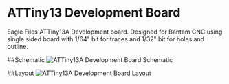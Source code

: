 # ATTiny13 Development Board
Eagle Files ATTiny13A Development board.  Designed for Bantam CNC using single sided board with 1/64" bit for traces and 1/32" bit for holes and outline.

##Schematic
![ATTiny13A Development Board Schematic](/ATTiny13A_TestBoard_Schematic.png "ATTiny13A Development Board Schematic")

##Layout
![ATTiny13A Development Board Layout](/ATTiny13A_TestBoard_Layout.png "ATTiny13A Development Board Layout")





